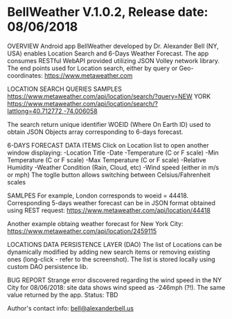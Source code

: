 # BellWeather V.1.0.2, Release date: 08/06/2018

OVERVIEW
Android app BellWeather developed by Dr. Alexander Bell (NY, USA) 
enables Location Search and 6-Days Weather Forecast. 
The app consumes RESTful WebAPI provided utilizing JSON Volley network library.
The end points used for Location search, either by query or Geo-coordinates:
https://www.metaweather.com

LOCATION SEARCH QUERIES SAMPLES
https://www.metaweather.com/api/location/search/?query=NEW YORK
https://www.metaweather.com/api/location/search/?lattlong=40.712772,-74.006058
 
The search return unique identifier WOEID (Where On Earth ID) 
used to obtain JSON Objects array corresponding to 6-days forecast.

6-DAYS FORECAST DATA ITEMS
Click on Location list to open another window displaying:
-Location Title
-Date
-Temperature (C or F scale)
-Min Temperature (C or F scale)
-Max Temperature (C or F scale)
-Relative Humidity
-Weather Condition (Rain, Cloud, etc)
-Wind speed (either in m/s or mph)
The toglle button allows switching between Celsius/Fahrenheit scales

SAMLPES
For example, London corresponds to woeid = 44418. 
Corresponding 5-days weather forecast can be
in JSON format obtained using REST request:
https://www.metaweather.com/api/location/44418

Another example obtaing weather forecast for New York City:
https://www.metaweather.com/api/location/2459115

LOCATIONS DATA PERSISTENCE LAYER (DAO)
The list of Locations can be dynamically modified by adding new search items
or removing existing ones (long-click - refer to the screenshot). 
The list is stored locally using custom DAO persistence lib.

BUG REPORT
Strange error discovered regarding the wind speed in the NY City for 08/06/2018: 
site data shows wind speed as -246mph (?!). The same value returned by the app.
Status: TBD

Author's contact info: bell@alexanderbell.us
